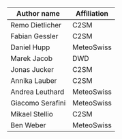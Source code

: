 | Author name             | Affiliation                                         |
| ----------------------- | --------------------------------------------------- |
| Remo Dietlicher         | C2SM                                                |
| Fabian Gessler          | C2SM                                                |
| Daniel Hupp             | MeteoSwiss                                          |
| Marek Jacob             | DWD                                                 |
| Jonas Jucker            | C2SM                                                |
| Annika Lauber           | C2SM                                                |
| Andrea Leuthard         | MeteoSwiss                                          |
| Giacomo Serafini        | MeteoSwiss                                          |
| Mikael Stellio          | C2SM                                                |
| Ben Weber               | MeteoSwiss                                          |
